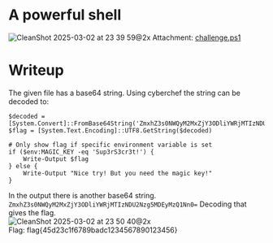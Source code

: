 # A powerful shell
![CleanShot 2025-03-02 at 23 39 59@2x](https://github.com/user-attachments/assets/bf625b3a-face-41c7-9afb-e3c626e7192e)
Attachment: [challenge.ps1](https://github.com/esheeep/ctf-writeups/edit/main/SnykCon2025/Attachments/challenge.ps1)

# Writeup
The given file has a base64 string. Using cyberchef the string can be decoded to:
```
$decoded = [System.Convert]::FromBase64String('ZmxhZ3s0NWQyM2MxZjY3ODliYWRjMTIzNDU2Nzg5MDEyMzQ1Nn0=')
$flag = [System.Text.Encoding]::UTF8.GetString($decoded)

# Only show flag if specific environment variable is set
if ($env:MAGIC_KEY -eq 'Sup3rS3cr3t!') {
    Write-Output $flag
} else {
    Write-Output "Nice try! But you need the magic key!"
}
```

In the output there is another base64 string. `ZmxhZ3s0NWQyM2MxZjY3ODliYWRjMTIzNDU2Nzg5MDEyMzQ1Nn0=`
Decoding that gives the flag. <br>
![CleanShot 2025-03-02 at 23 50 40@2x](https://github.com/user-attachments/assets/475fca5f-7ba6-45a9-94b5-dcb43ab4597e) <br>
Flag: flag{45d23c1f6789badc1234567890123456}
